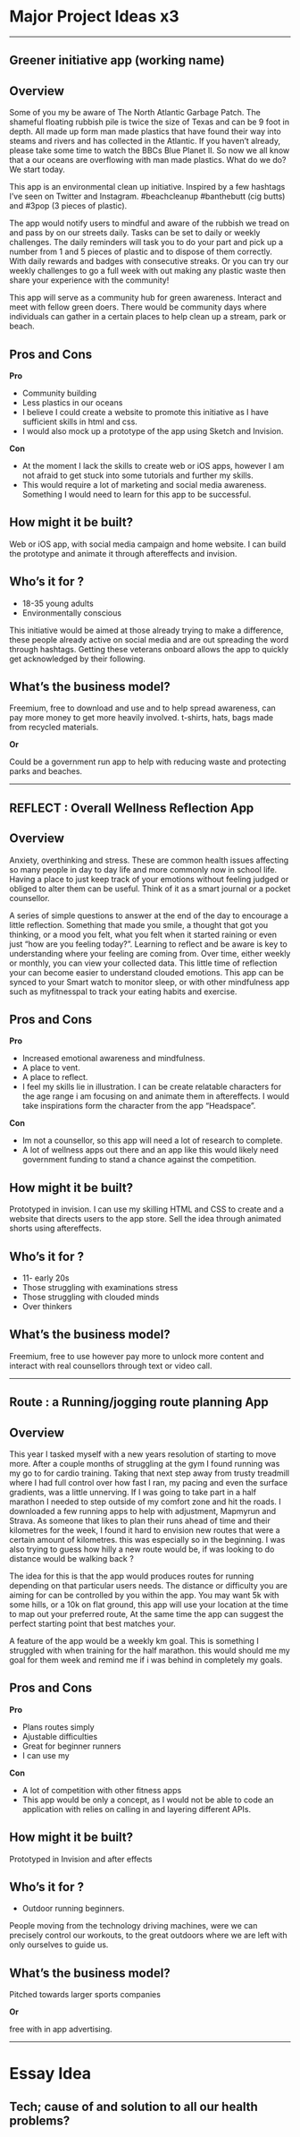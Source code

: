 # Major Project Ideas x3
----------------------------------------------------------------------------

## Greener initiative app (working name)
 
## Overview

Some of you my be aware of The North Atlantic Garbage Patch. The shameful floating rubbish pile is twice the size of Texas and can be 9 foot in depth. All made up form man made plastics that have found their way into steams and rivers and has collected in the Atlantic. If you haven’t already, please take some time to watch the BBCs Blue Planet II.
So now we all know that a our oceans are overflowing with man made plastics. What do we do? We start today.

This app is an environmental clean up initiative. Inspired by a few hashtags I’ve seen on Twitter and Instagram. #beachcleanup #banthebutt (cig butts) and #3pop (3 pieces of plastic).

The app would notify users to mindful and aware of the rubbish we tread on and pass by on our streets daily.
Tasks can be set to daily or weekly challenges. 
The daily reminders will task you to do your part and pick up a number from 1 and 5 pieces of plastic and to dispose of them correctly. With daily rewards and badges with consecutive streaks. 
Or you can try our weekly challenges to go a full week with out making any plastic waste then share your experience with the community!

This app will serve as a community hub for green awareness. Interact and meet with fellow green doers. There would be community days where individuals can gather in a certain places to help clean up a stream, park or beach. 

## Pros and Cons

**Pro**

* Community building
* Less plastics in our oceans
* I believe I could create a website to promote this initiative as I have sufficient skills in html and css. 
* I would also mock up a prototype of the app using Sketch and Invision.

**Con**

* At the moment I lack the skills to create web or iOS apps, however I am not afraid to get stuck into some tutorials and further my skills.
* This would require a lot of marketing and social media awareness. Something I would need to learn for this app to be successful.

## How might it be built?

Web or iOS app, with social media campaign and home website.
I can build the prototype and animate it through aftereffects and invision.

## Who’s it for ?

* 18-35 young adults
* Environmentally conscious

This initiative would be aimed at those already trying to make a difference, these people already active on social media and are out spreading the word through hashtags. Getting these veterans onboard allows the app to quickly get acknowledged by their following.

## What’s the business model?

Freemium, free to download and use and to help spread awareness, can pay more money to get more heavily involved. t-shirts, hats, bags made from recycled materials.

**Or** 

Could be a government run app to help with reducing waste and protecting parks and beaches.


----------------------------------------------------------------------------


## REFLECT : Overall Wellness Reflection App


## Overview

Anxiety, overthinking and stress. These are common health issues affecting so many people in day to day life and more commonly now in school life. Having a place to just keep track of your emotions without feeling judged or obliged to alter them can be useful. Think of it as a smart journal or a pocket counsellor.

A series of simple questions to answer at the end of the day to encourage a little reflection. Something that made you smile, a thought that got you thinking, or a mood you felt, what you felt when it started raining or even just “how are you feeling today?”.
Learning to reflect and be aware is key to understanding where your feeling are coming from.
Over time, either weekly or monthly, you can view your collected data. This little time of reflection your can become easier to understand clouded emotions. 
This app can be synced to your Smart watch to monitor sleep, or with other mindfulness app such as myfitnesspal to track your eating habits and exercise.

## Pros and Cons

**Pro**

* Increased emotional awareness and mindfulness.
* A place to vent.
* A place to reflect.
* I feel my skills lie in illustration. I can be create relatable characters for the age range i am focusing on and animate them in aftereffects. I would take inspirations form the character from the app “Headspace”.

**Con**

* Im not a counsellor, so this app will need a lot of research to complete.
* A lot of wellness apps out there and an app like this would likely need government funding to stand a chance against the competition.

## How might it be built?

Prototyped in invision.
I can use my skilling HTML and CSS to create and a website that directs users to the app store.
Sell the idea through animated shorts using aftereffects.

## Who’s it for ?

* 11- early 20s
* Those struggling with examinations stress
* Those struggling with clouded minds
* Over thinkers

## What’s the business model?

Freemium, free to use however pay more to unlock more content and interact with real counsellors through text or video call.

----------------------------------------------------------------------------


## Route : a Running/jogging route planning App

## Overview

This year I tasked myself with a new years resolution of starting to move more. After a couple months of struggling at the gym I found running was my go to for cardio training. Taking that next step away from trusty treadmill where I had full control over how fast I ran, my pacing and even the surface gradients, was a little unnerving. If I was going to take part in a half marathon I needed to step outside of my comfort zone and hit the roads. 
I downloaded a few running apps to help with adjustment, Mapmyrun and Strava. As someone that likes to plan their runs ahead of time and their kilometres for the week, I found it hard to envision new routes that were a certain amount of kilometres. this was especially so in the beginning. I was also trying to guess how hilly a new route would be, if was looking to do distance would be walking back ?

The idea for this is that the app would produces routes for running depending on that particular users needs. The distance or difficulty you are aiming for can be controlled by you within the app. You may want 5k with some hills, or a 10k on flat ground, this app will use your location at the time to map out your preferred route, At the same time the app can suggest the perfect starting point that best matches your.

A feature of the app would be a weekly km goal. This is something I struggled with when training for the half marathon. this would should me my goal for them week and remind me if i was behind in completely my goals.

## Pros and Cons

**Pro**

* Plans routes simply
* Ajustable difficulties
* Great for beginner runners
* I can use my

**Con**

* A lot of competition with other fitness apps
* This app would be only a concept, as I would not be able to code an application with relies on calling in and layering different APIs.

## How might it be built?

Prototyped in Invision and after effects

## Who’s it for ?

* Outdoor running beginners.

People moving from the technology driving machines, were we can precisely control our workouts, to the great outdoors where we are left with only ourselves to guide us.

## What’s the business model?

Pitched towards larger sports companies

**Or**

free with in app advertising.

----------------------------------------------------------------------------

Essay Idea
===========

## Tech; cause of and solution to all our health problems?



